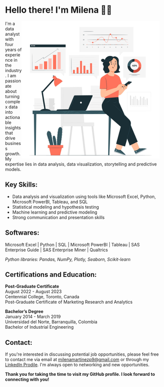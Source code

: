 # Hello there! I'm Milena 👋🏼

<img align="right" alt="Image: Freepik.com" src="Image1.jpg" width="450" height="450"/>

I'm a data analyst with four years of experience in the industry. I am passionate about turning complex data into actionable insights that drive business growth. My expertise lies in data analysis, data visualization, storytelling and predictive models.

## Key Skills:

- Data analysis and visualization using tools like Microsoft Excel, Python, Microsoft PowerBI, Tableau, and SQL
- Statistical modeling and hypothesis testing
- Machine learning and predictive modeling
- Strong communication and presentation skills

## Softwares:
Microsoft Excel | Python | SQL | Microsoft PowerBI | Tableau | SAS Enterprise Guide | SAS Enterprise Miner | Qualtrics

*Python libraries: Pandas, NumPy, Plotly, Seaborn, Scikit-learn*

## Certifications and Education:

**Post-Graduate Certificate**  
August 2022 - August 2023  
Centennial College, Toronto, Canada  
Post-Graduate Certificate of Marketing Research and Analytics

**Bachelor’s Degree**   
January 2014 - March 2019  
Universidad del Norte, Barranquilla, Colombia  
Bachelor of Industrial Engineering

## Contact:

If you're interested in discussing potential job opportunities, please feel free to contact me via email at milenamartinezp9@gmail.com or through my [LinkedIn Prodile](http://www.linkedin.com/in/). I'm always open to networking and new opportunities.

**Thank you for taking the time to visit my GitHub profile. I look forward to connecting with you!**
